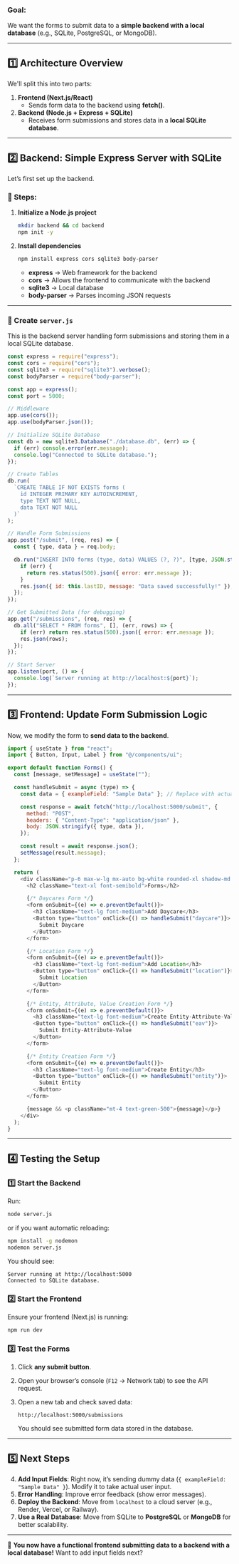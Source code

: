 ### **Goal:**

We want the forms to submit data to a **simple backend with a local database** (e.g., SQLite, PostgreSQL, or MongoDB).

---

## **1️⃣ Architecture Overview**

We'll split this into two parts:

1. **Frontend (Next.js/React)**
    - Sends form data to the backend using **fetch()**.
2. **Backend (Node.js + Express + SQLite)**
    - Receives form submissions and stores data in a **local SQLite database**.

---

## **2️⃣ Backend: Simple Express Server with SQLite**

Let’s first set up the backend.

### **📌 Steps:**

1. **Initialize a Node.js project**
    
    ```bash
    mkdir backend && cd backend
    npm init -y
    ```
    
2. **Install dependencies**
    
    ```bash
    npm install express cors sqlite3 body-parser
    ```
    
    - **express** → Web framework for the backend
    - **cors** → Allows the frontend to communicate with the backend
    - **sqlite3** → Local database
    - **body-parser** → Parses incoming JSON requests

---

### **📌 Create `server.js`**

This is the backend server handling form submissions and storing them in a local SQLite database.

```javascript
const express = require("express");
const cors = require("cors");
const sqlite3 = require("sqlite3").verbose();
const bodyParser = require("body-parser");

const app = express();
const port = 5000;

// Middleware
app.use(cors());
app.use(bodyParser.json());

// Initialize SQLite Database
const db = new sqlite3.Database("./database.db", (err) => {
  if (err) console.error(err.message);
  console.log("Connected to SQLite database.");
});

// Create Tables
db.run(
  `CREATE TABLE IF NOT EXISTS forms (
    id INTEGER PRIMARY KEY AUTOINCREMENT,
    type TEXT NOT NULL,
    data TEXT NOT NULL
  )`
);

// Handle Form Submissions
app.post("/submit", (req, res) => {
  const { type, data } = req.body;

  db.run("INSERT INTO forms (type, data) VALUES (?, ?)", [type, JSON.stringify(data)], function (err) {
    if (err) {
      return res.status(500).json({ error: err.message });
    }
    res.json({ id: this.lastID, message: "Data saved successfully!" });
  });
});

// Get Submitted Data (for debugging)
app.get("/submissions", (req, res) => {
  db.all("SELECT * FROM forms", [], (err, rows) => {
    if (err) return res.status(500).json({ error: err.message });
    res.json(rows);
  });
});

// Start Server
app.listen(port, () => {
  console.log(`Server running at http://localhost:${port}`);
});
```

---

## **3️⃣ Frontend: Update Form Submission Logic**

Now, we modify the form to **send data to the backend**.

```javascript
import { useState } from "react";
import { Button, Input, Label } from "@/components/ui";

export default function Forms() {
  const [message, setMessage] = useState("");

  const handleSubmit = async (type) => {
    const data = { exampleField: "Sample Data" }; // Replace with actual form data

    const response = await fetch("http://localhost:5000/submit", {
      method: "POST",
      headers: { "Content-Type": "application/json" },
      body: JSON.stringify({ type, data }),
    });

    const result = await response.json();
    setMessage(result.message);
  };

  return (
    <div className="p-6 max-w-lg mx-auto bg-white rounded-xl shadow-md space-y-6">
      <h2 className="text-xl font-semibold">Forms</h2>

      {/* Daycares Form */}
      <form onSubmit={(e) => e.preventDefault()}>
        <h3 className="text-lg font-medium">Add Daycare</h3>
        <Button type="button" onClick={() => handleSubmit("daycare")}>
          Submit Daycare
        </Button>
      </form>

      {/* Location Form */}
      <form onSubmit={(e) => e.preventDefault()}>
        <h3 className="text-lg font-medium">Add Location</h3>
        <Button type="button" onClick={() => handleSubmit("location")}>
          Submit Location
        </Button>
      </form>

      {/* Entity, Attribute, Value Creation Form */}
      <form onSubmit={(e) => e.preventDefault()}>
        <h3 className="text-lg font-medium">Create Entity-Attribute-Value</h3>
        <Button type="button" onClick={() => handleSubmit("eav")}>
          Submit Entity-Attribute-Value
        </Button>
      </form>

      {/* Entity Creation Form */}
      <form onSubmit={(e) => e.preventDefault()}>
        <h3 className="text-lg font-medium">Create Entity</h3>
        <Button type="button" onClick={() => handleSubmit("entity")}>
          Submit Entity
        </Button>
      </form>

      {message && <p className="mt-4 text-green-500">{message}</p>}
    </div>
  );
}
```

---

## **4️⃣ Testing the Setup**

### **1️⃣ Start the Backend**

Run:

```bash
node server.js
```

or if you want automatic reloading:

```bash
npm install -g nodemon
nodemon server.js
```

You should see:

```
Server running at http://localhost:5000
Connected to SQLite database.
```

### **2️⃣ Start the Frontend**

Ensure your frontend (Next.js) is running:

```bash
npm run dev
```

### **3️⃣ Test the Forms**

1. Click **any submit button**.
2. Open your browser’s console (`F12` → Network tab) to see the API request.
3. Open a new tab and check saved data:
    
    ```
    http://localhost:5000/submissions
    ```
    
    You should see submitted form data stored in the database.

---

## **5️⃣ Next Steps**

4. **Add Input Fields**: Right now, it’s sending dummy data (`{ exampleField: "Sample Data" }`). Modify it to take actual user input.
5. **Error Handling**: Improve error feedback (show error messages).
6. **Deploy the Backend**: Move from `localhost` to a cloud server (e.g., Render, Vercel, or Railway).
7. **Use a Real Database**: Move from SQLite to **PostgreSQL** or **MongoDB** for better scalability.

---

🚀 **You now have a functional frontend submitting data to a backend with a local database!** Want to add input fields next?